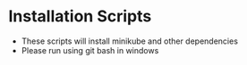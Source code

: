 # Installation Scripts

- These scripts will install minikube and other dependencies
- Please run using git bash in windows
